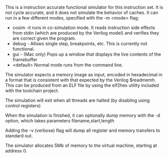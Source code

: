 This is a instruction accurate functional simulator for this instruction set.  It is not
cycle accurate, and it does not simulate the behavior of caches. It can run in a few
different modes, specified with the -m &lt;mode&gt; flag:
- cosim -it runs in co-simulation mode.  It reads instruction
side effects from stdin (which are produced by the Verilog model) and 
verifies they are correct given the program.
- debug - Allows single step, breakpoints, etc.  This is currently not functional.
- gui - (Mac only) Pops up a window that displays the live contents of the framebuffer
- &lt;default&gt; Normal mode runs from the command line.

The simulator expects a memory image as input, encoded in hexadecimal in a format that is 
consistent with that expected by the Verilog $readmemh.  This can be produced from an ELF
file by using the elf2hex utility included with the toolchain project.

The simulation will exit when all threads are halted (by disabling using control registers)

When the simulation is finished, it can optionally dump memory with the -d option, which takes 
parameters filename,start,length

Adding the -v (verbose) flag will dump all register and memory transfers to standard out.

The simulator allocates 5Mb of memory to the virtual machine, starting at address 0.


